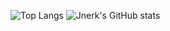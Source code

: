 ![Top Langs](https://github-readme-stats.vercel.app/api/top-langs/?username=jnerk&layout=donut&theme=ayu-mirage&hide_title=true)
![Jnerk's GitHub stats](https://github-readme-stats.vercel.app/api?username=jnerk&show_icons=true&theme=ayu-mirage&hide_title=true)
